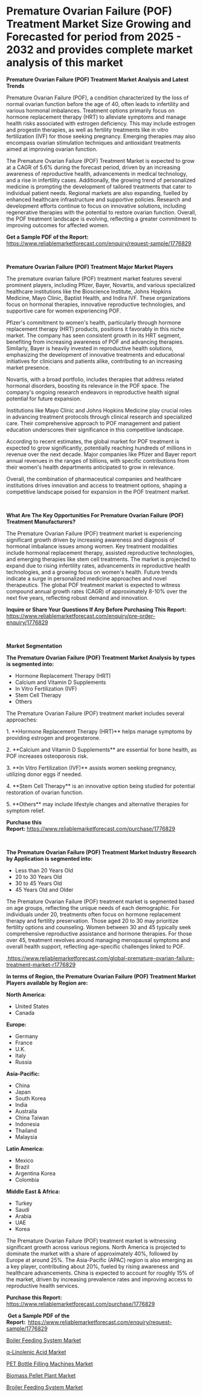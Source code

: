 <p><h1>Premature Ovarian Failure (POF) Treatment Market Size Growing and Forecasted for period from 2025 - 2032 and provides complete market analysis of this market</h1></p><p><strong>Premature Ovarian Failure (POF) Treatment Market Analysis and Latest Trends</strong></p>
<p><p>Premature Ovarian Failure (POF), a condition characterized by the loss of normal ovarian function before the age of 40, often leads to infertility and various hormonal imbalances. Treatment options primarily focus on hormone replacement therapy (HRT) to alleviate symptoms and manage health risks associated with estrogen deficiency. This may include estrogen and progestin therapies, as well as fertility treatments like in vitro fertilization (IVF) for those seeking pregnancy. Emerging therapies may also encompass ovarian stimulation techniques and antioxidant treatments aimed at improving ovarian function. </p><p>The Premature Ovarian Failure (POF) Treatment Market is expected to grow at a CAGR of 5.6% during the forecast period, driven by an increasing awareness of reproductive health, advancements in medical technology, and a rise in infertility cases. Additionally, the growing trend of personalized medicine is prompting the development of tailored treatments that cater to individual patient needs. Regional markets are also expanding, fuelled by enhanced healthcare infrastructure and supportive policies. Research and development efforts continue to focus on innovative solutions, including regenerative therapies with the potential to restore ovarian function. Overall, the POF treatment landscape is evolving, reflecting a greater commitment to improving outcomes for affected women.</p></p>
<p><strong>Get a Sample PDF of the Report:&nbsp;</strong> <a href="https://www.reliablemarketforecast.com/enquiry/request-sample/1776829?utm_campaign=3208&utm_medium=2&utm_source=Github&utm_content=ia&utm_term=25032025&utm_id=premature-ovarian-failure-pof-treatment">https://www.reliablemarketforecast.com/enquiry/request-sample/1776829</a></p>
<p>&nbsp;</p>
<p><strong>Premature Ovarian Failure (POF) Treatment Major Market Players</strong></p>
<p><p>The premature ovarian failure (POF) treatment market features several prominent players, including Pfizer, Bayer, Novartis, and various specialized healthcare institutions like the Bioscience Institute, Johns Hopkins Medicine, Mayo Clinic, Baptist Health, and Indira IVF. These organizations focus on hormonal therapies, innovative reproductive technologies, and supportive care for women experiencing POF.</p><p>Pfizer's commitment to women's health, particularly through hormone replacement therapy (HRT) products, positions it favorably in this niche market. The company has seen consistent growth in its HRT segment, benefiting from increasing awareness of POF and advancing therapies. Similarly, Bayer is heavily invested in reproductive health solutions, emphasizing the development of innovative treatments and educational initiatives for clinicians and patients alike, contributing to an increasing market presence.</p><p>Novartis, with a broad portfolio, includes therapies that address related hormonal disorders, boosting its relevance in the POF space. The company's ongoing research endeavors in reproductive health signal potential for future expansion. </p><p>Institutions like Mayo Clinic and Johns Hopkins Medicine play crucial roles in advancing treatment protocols through clinical research and specialized care. Their comprehensive approach to POF management and patient education underscores their significance in this competitive landscape.</p><p>According to recent estimates, the global market for POF treatment is expected to grow significantly, potentially reaching hundreds of millions in revenue over the next decade. Major companies like Pfizer and Bayer report annual revenues in the ranges of billions, with specific contributions from their women's health departments anticipated to grow in relevance.</p><p>Overall, the combination of pharmaceutical companies and healthcare institutions drives innovation and access to treatment options, shaping a competitive landscape poised for expansion in the POF treatment market.</p></p>
<p>&nbsp;</p>
<p><strong>What Are The Key Opportunities For Premature Ovarian Failure (POF) Treatment Manufacturers?</strong></p>
<p><p>The Premature Ovarian Failure (POF) treatment market is experiencing significant growth driven by increasing awareness and diagnosis of hormonal imbalance issues among women. Key treatment modalities include hormonal replacement therapy, assisted reproductive technologies, and emerging therapies like stem cell treatments. The market is projected to expand due to rising infertility rates, advancements in reproductive health technologies, and a growing focus on women's health. Future trends indicate a surge in personalized medicine approaches and novel therapeutics. The global POF treatment market is expected to witness compound annual growth rates (CAGR) of approximately 8-10% over the next five years, reflecting robust demand and innovation.</p></p>
<p><strong>Inquire or Share Your Questions If Any Before Purchasing This Report:</strong> <a href="https://www.reliablemarketforecast.com/enquiry/pre-order-enquiry/1776829?utm_campaign=3208&utm_medium=2&utm_source=Github&utm_content=ia&utm_term=25032025&utm_id=premature-ovarian-failure-pof-treatment">https://www.reliablemarketforecast.com/enquiry/pre-order-enquiry/1776829</a></p>
<p>&nbsp;</p>
<p><strong>Market Segmentation</strong></p>
<p><strong>The Premature Ovarian Failure (POF) Treatment Market Analysis by types is segmented into:</strong></p>
<p><ul><li>Hormone Replacement Therapy (HRT)</li><li>Calcium and Vitamin D Supplements</li><li>In Vitro Fertilization (IVF)</li><li>Stem Cell Therapy</li><li>Others</li></ul></p>
<p><p>The Premature Ovarian Failure (POF) treatment market includes several approaches: </p><p>1. **Hormone Replacement Therapy (HRT)** helps manage symptoms by providing estrogen and progesterone.</p><p>2. **Calcium and Vitamin D Supplements** are essential for bone health, as POF increases osteoporosis risk.</p><p>3. **In Vitro Fertilization (IVF)** assists women seeking pregnancy, utilizing donor eggs if needed.</p><p>4. **Stem Cell Therapy** is an innovative option being studied for potential restoration of ovarian function.</p><p>5. **Others** may include lifestyle changes and alternative therapies for symptom relief.</p></p>
<p><strong>Purchase this Report:&nbsp;</strong><a href="https://www.reliablemarketforecast.com/purchase/1776829?utm_campaign=3208&utm_medium=2&utm_source=Github&utm_content=ia&utm_term=25032025&utm_id=premature-ovarian-failure-pof-treatment">https://www.reliablemarketforecast.com/purchase/1776829</a></p>
<p>&nbsp;</p>
<p><strong>The Premature Ovarian Failure (POF) Treatment Market Industry Research by Application is segmented into:</strong></p>
<p><ul><li>Less than 20 Years Old</li><li>20 to 30 Years Old</li><li>30 to 45 Years Old</li><li>45 Years Old and Older</li></ul></p>
<p><p>The Premature Ovarian Failure (POF) treatment market is segmented based on age groups, reflecting the unique needs of each demographic. For individuals under 20, treatments often focus on hormone replacement therapy and fertility preservation. Those aged 20 to 30 may prioritize fertility options and counseling. Women between 30 and 45 typically seek comprehensive reproductive assistance and hormone therapies. For those over 45, treatment revolves around managing menopausal symptoms and overall health support, reflecting age-specific challenges linked to POF.</p></p>
<p><a href="https://www.reliablemarketforecast.com/global-premature-ovarian-failure-treatment-market-r1776829?utm_campaign=3208&utm_medium=2&utm_source=Github&utm_content=ia&utm_term=25032025&utm_id=premature-ovarian-failure-pof-treatment">&nbsp;https://www.reliablemarketforecast.com/global-premature-ovarian-failure-treatment-market-r1776829</a></p>
<p><strong>In terms of Region, the Premature Ovarian Failure (POF) Treatment Market Players available by Region are:</strong></p>
<p>
    <p> <strong> North America: </strong>
        <ul>
            <li>United States</li>
            <li>Canada</li>
        </ul>
        </p> 
    <p> <strong> Europe: </strong>
        <ul>
            <li>Germany</li>
            <li>France</li>
            <li>U.K.</li>
            <li>Italy</li>
            <li>Russia</li>
        </ul>
        </p> 
    <p> <strong> Asia-Pacific: </strong>
        <ul>
            <li>China</li>
            <li>Japan</li>
            <li>South Korea</li>
            <li>India</li>
            <li>Australia</li>
            <li>China Taiwan</li>
            <li>Indonesia</li>
            <li>Thailand</li>
            <li>Malaysia</li>
        </ul>
        </p> 
    <p> <strong> Latin America: </strong>
        <ul>
            <li>Mexico</li>
            <li>Brazil</li>
            <li>Argentina Korea</li>
            <li>Colombia</li>
        </ul>
        </p> 
    <p> <strong> Middle East & Africa: </strong>
        <ul>
            <li>Turkey</li>
            <li>Saudi</li>
            <li>Arabia</li>
            <li>UAE</li>
            <li>Korea</li>
        </ul>
    </p>
    </p>
<p><p>The Premature Ovarian Failure (POF) treatment market is witnessing significant growth across various regions. North America is projected to dominate the market with a share of approximately 40%, followed by Europe at around 25%. The Asia-Pacific (APAC) region is also emerging as a key player, contributing about 20%, fueled by rising awareness and healthcare advancements. China is expected to account for roughly 15% of the market, driven by increasing prevalence rates and improving access to reproductive health services.</p></p>
<p><strong>Purchase this Report: </strong><a href="https://www.reliablemarketforecast.com/purchase/1776829?utm_campaign=3208&utm_medium=2&utm_source=Github&utm_content=ia&utm_term=25032025&utm_id=premature-ovarian-failure-pof-treatment">https://www.reliablemarketforecast.com/purchase/1776829</a></p>
<p>&nbsp;<strong>Get a Sample PDF of the Report:&nbsp;&nbsp;</strong><a href="https://www.reliablemarketforecast.com/enquiry/request-sample/1776829?utm_campaign=3208&utm_medium=2&utm_source=Github&utm_content=ia&utm_term=25032025&utm_id=premature-ovarian-failure-pof-treatment">https://www.reliablemarketforecast.com/enquiry/request-sample/1776829</a></p>
<p><strong></strong></p>
<p><p><a href="https://www.linkedin.com/pulse/global-boiler-feeding-system-market-analysis-from-brrqe?utm_campaign=3208&utm_medium=2&utm_source=Github&utm_content=ia&utm_term=25032025&utm_id=premature-ovarian-failure-pof-treatment">Boiler Feeding System Market</a></p><p><a href="https://github.com/ziwersekos/Market-Research-Report-List-1/blob/main/a-linolenic-acid-market.md?utm_campaign=3208&utm_medium=2&utm_source=Github&utm_content=ia&utm_term=25032025&utm_id=premature-ovarian-failure-pof-treatment">α-Linolenic Acid Market</a></p><p><a href="https://www.linkedin.com/pulse/comprehensive-analysis-pet-bottle-filling-machines-ctrme?utm_campaign=3208&utm_medium=2&utm_source=Github&utm_content=ia&utm_term=25032025&utm_id=premature-ovarian-failure-pof-treatment">PET Bottle Filling Machines Market</a></p><p><a href="https://www.linkedin.com/pulse/biomass-pellet-plant-market-size-expanding-rapidly-annual-uuuue?utm_campaign=3208&utm_medium=2&utm_source=Github&utm_content=ia&utm_term=25032025&utm_id=premature-ovarian-failure-pof-treatment">Biomass Pellet Plant Market</a></p><p><a href="https://www.linkedin.com/pulse/broiler-feeding-system-market-research-report-drivers-critical-tnace?utm_campaign=3208&utm_medium=2&utm_source=Github&utm_content=ia&utm_term=25032025&utm_id=premature-ovarian-failure-pof-treatment">Broiler Feeding System Market</a></p></p>